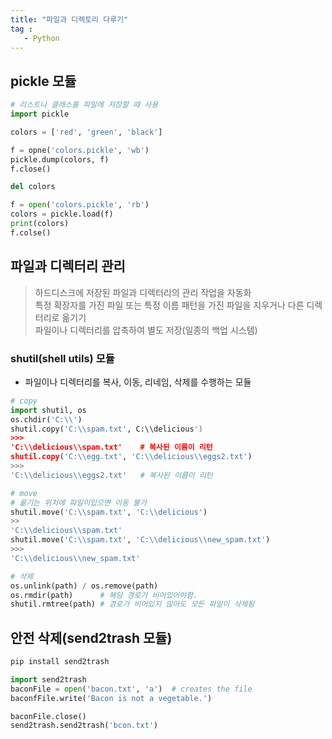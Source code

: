 ```yaml
---
title: "파일과 디렉토리 다루기"
tag : 
   - Python 
---
```


## pickle 모듈
```python
# 리스트나 클래스를 파일에 저장할 때 사용
import pickle

colors = ['red', 'green', 'black']

f = opne('colors.pickle', 'wb')
pickle.dump(colors, f)
f.close()

del colors

f = open('colors.pickle', 'rb')
colors = pickle.load(f)
print(colors)
f.colse()
```

## 파일과 디렉터리 관리

> 하드디스크에 저장된 파일과 디렉터리의 관리 작업을 자동화  
> 특정 확장자를 가진 파일 또는 특정 이름 패턴을 가진 파일을 지우거나 다른 디렉터리로 옮기기  
> 파일이나 디렉터리를 압축하여 별도 저장(일종의 백업 시스템)

### shutil(shell utils) 모듈
* 파일이나 디렉터리를 복사, 이동, 리네임, 삭제를 수행하는 모듈

```python
# copy
import shutil, os
os.chdir('C:\\')
shutil.copy('C:\\spam.txt', C:\\delicious')
>>>
'C:\\delicious\\spam.txt'    # 복사된 이름이 리턴
shutil.copy('C:\\egg.txt', 'C:\\delicious\\eggs2.txt')
>>>
'C:\\delicious\\eggs2.txt'   # 복사된 이름이 리턴

# move
# 옮기는 위치에 파일이있으면 이동 불가
shutil.move('C:\\spam.txt', 'C:\\delicious')
>>
'C:\\delicious\\spam.txt'
shutil.move('C:\\spam.txt', 'C:\\delicious\\new_spam.txt')
>>>
'C:\\delicious\\new_spam.txt'

# 삭제
os.unlink(path) / os.remove(path)
os.rmdir(path)      # 해당 경로가 비어있어야함.
shutil.rmtree(path) # 경로가 비어있지 않아도 모든 파일이 삭제됨
```

## 안전 삭제(send2trash 모듈)
```python
pip install send2trash

import send2trash
baconFile = open('bacon.txt', 'a')  # creates the file
baconfFile.write('Bacon is not a vegetable.')

baconFile.close()
send2trash.send2trash('bcon.txt')
```
